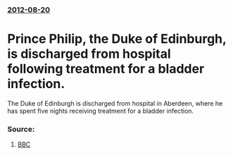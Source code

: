 ### [2012-08-20](/news/2012/08/20/index.md)

# Prince Philip, the Duke of Edinburgh, is discharged from hospital following treatment for a bladder infection. 

The Duke of Edinburgh is discharged from hospital in Aberdeen, where he has spent five nights receiving treatment for a bladder infection.


### Source:

1. [BBC](http://www.bbc.co.uk/news/uk-19317991)
